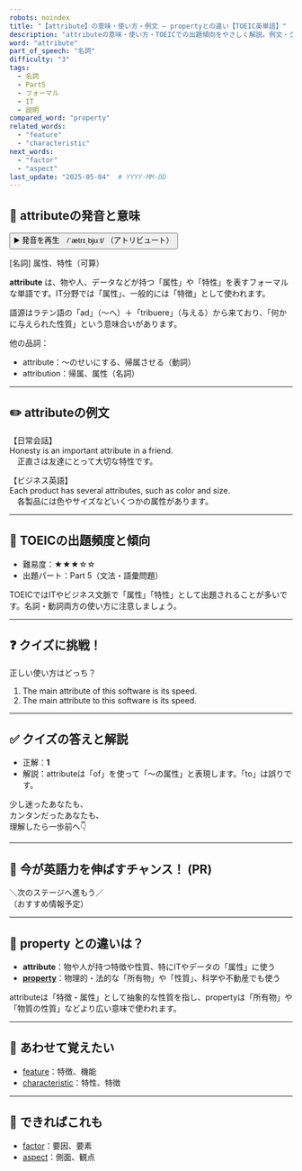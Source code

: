 ```yaml
---
robots: noindex
title: "【attribute】の意味・使い方・例文 ― propertyとの違い【TOEIC英単語】"
description: "attributeの意味・使い方・TOEICでの出題傾向をやさしく解説。例文・クイズ付きでpropertyとの違いもわかりやすく学べます。"
word: "attribute"
part_of_speech: "名詞"
difficulty: "3"
tags:
  - 名詞
  - Part5
  - フォーマル
  - IT
  - 説明
compared_word: "property"
related_words:
  - "feature"
  - "characteristic"
next_words:
  - "factor"
  - "aspect"
last_update: "2025-05-04"  # YYYY-MM-DD
---
```


## 🔰 attributeの発音と意味

<button class="play-audio" onclick="playTTS('attribute')">
  <span class="play-audio-main">
    ▶️ 発音を再生　/ˈætrɪˌbjuːt/
  </span>
  <span class="play-audio-sub">
    （アトリビュート）
  </span>
</button>

[名詞] 属性、特性（可算）

**attribute** は、物や人、データなどが持つ「属性」や「特性」を表すフォーマルな単語です。IT分野では「属性」、一般的には「特徴」として使われます。

語源はラテン語の「ad」（～へ）＋「tribuere」（与える）から来ており、「何かに与えられた性質」という意味合いがあります。

他の品詞：  
- attribute：～のせいにする、帰属させる（動詞）
- attribution：帰属、属性（名詞）

---

## ✏️ attributeの例文

【日常会話】  
Honesty is an important attribute in a friend.  
　正直さは友達にとって大切な特性です。

【ビジネス英語】  
Each product has several attributes, such as color and size.  
　各製品には色やサイズなどいくつかの属性があります。

---

## 🎯 TOEICの出題頻度と傾向

- 難易度：★★★☆☆
- 出題パート：Part 5（文法・語彙問題）

TOEICではITやビジネス文脈で「属性」「特性」として出題されることが多いです。名詞・動詞両方の使い方に注意しましょう。

---

## ❓ クイズに挑戦！

正しい使い方はどっち？

1. The main attribute of this software is its speed.  
2. The main attribute to this software is its speed.

---

## ✅ クイズの答えと解説

- 正解：**1**
- 解説：attributeは「of」を使って「～の属性」と表現します。「to」は誤りです。

少し迷ったあなたも、  
カンタンだったあなたも、  
理解したら一歩前へ👇️

---

## 🚀 今が英語力を伸ばすチャンス！ (PR)

<div class="info-center">
＼次のステージへ進もう／<br>  
（おすすめ情報予定）
</div>

---

## 🤔  property との違いは？

- **attribute**：物や人が持つ特徴や性質、特にITやデータの「属性」に使う
- **[property](/property)**：物理的・法的な「所有物」や「性質」、科学や不動産でも使う

attributeは「特徴・属性」として抽象的な性質を指し、propertyは「所有物」や「物質の性質」などより広い意味で使われます。

---

## 🧩 あわせて覚えたい

- [feature](/feature)：特徴、機能
- [characteristic](/characteristic)：特性、特徴

---

## 📖 できればこれも

- [factor](/factor)：要因、要素
- [aspect](/aspect)：側面、観点

<!-- cvid: aid40_bid07 -->
